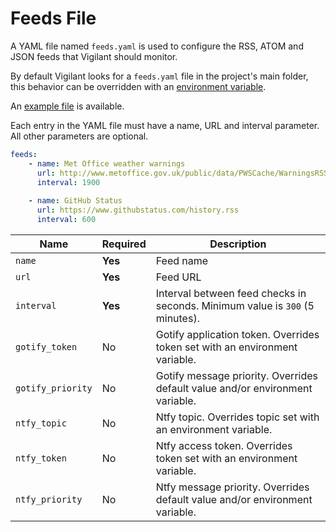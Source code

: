 # Feeds File

A YAML file named `feeds.yaml` is used to configure the RSS, ATOM and JSON feeds that Vigilant should monitor.

By default Vigilant looks for a `feeds.yaml` file in the project's main folder, this behavior can be overridden with an [environment variable](configuration.md#feeds-file).

An [example file](../feeds.example.yaml) is available.

Each entry in the YAML file must have a name, URL and interval parameter. All other parameters are optional.

```YAML
feeds:
    - name: Met Office weather warnings
      url: http://www.metoffice.gov.uk/public/data/PWSCache/WarningsRSS/Region/UK
      interval: 1900
    
    - name: GitHub Status
      url: https://www.githubstatus.com/history.rss
      interval: 600
```

| Name              | Required | Description                                                                   |
| ----------------- | -------- | ----------------------------------------------------------------------------- |
| `name`            | **Yes**  | Feed name                                                                     |
| `url`             | **Yes**  | Feed URL                                                                      |
| `interval`        | **Yes**  | Interval between feed checks in seconds. Minimum value is `300` (5 minutes).  |
| `gotify_token`    | No       | Gotify application token. Overrides token set with an environment variable.   |
| `gotify_priority` | No       | Gotify message priority. Overrides default value and/or environment variable. |
| `ntfy_topic`      | No       | Ntfy topic. Overrides topic set with an environment variable.                 |
| `ntfy_token`      | No       | Ntfy access token. Overrides token set with an environment variable.          |
| `ntfy_priority`   | No       | Ntfy message priority. Overrides default value and/or environment variable.   |
